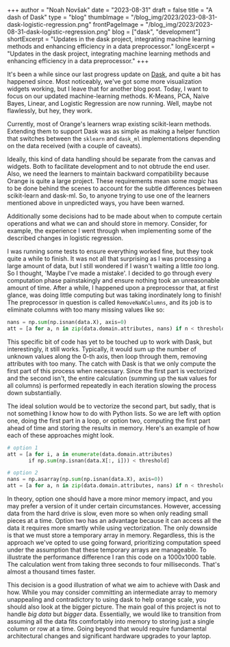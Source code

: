 +++
author = "Noah Novšak"
date = "2023-08-31"
draft = false
title = "A dash of Dask"
type = "blog"
thumbImage = "/blog_img/2023/2023-08-31-dask-logistic-regression.png"
frontPageImage = "/blog_img/2023/2023-08-31-dask-logistic-regression.png"
blog = ["dask", "development"]
shortExcerpt = "Updates in the dask project, integrating machine learning methods and enhancing efficiency in a data preprocessor."
longExcerpt = "Updates in the dask project, integrating machine learning methods and enhancing efficiency in a data preprocessor."
+++

It's been a while since our last progress update on [Dask](/blog/2022/2022-12-13-dask-table), and quite a bit has happened since. Most noticeably, we've got some more visualization widgets working, but I leave that for another blog post. Today, I want to focus on our updated machine-learning methods. K-Means, PCA, Naive Bayes, Linear, and Logistic Regression are now running. Well, maybe not flawlessly, but hey, they work.

Currently, most of Orange's learners wrap existing scikit-learn methods. Extending them to support Dask was as simple as making a helper function that switches between the `sklearn` and `dask_ml` implementations depending on the data received (with a couple of caveats).

Ideally, this kind of data handling should be separate from the canvas and widgets. Both to facilitate development and to not obtrude the end user. Also, we need the learners to maintain backward compatibility because Orange is quite a large project. These requirements mean some *magic* has to be done behind the scenes to account for the subtle differences between scikit-learn and dask-ml. So, to anyone trying to use one of the learners mentioned above in unpredicted ways, you have been warned.

Additionally some decisions had to be made about when to compute certain operations and what we can and should store in memory. Consider, for example, the experience I went through when implementing some of the described changes in logistic regression.

I was running some tests to ensure everything worked fine, but they took quite a while to finish. It was not all that surprising as I was processing a large amount of data, but I still wondered if I wasn't waiting a little _too_ long.  So I thought, 'Maybe I've made a mistake'. I decided to go through every computation phase painstakingly and ensure nothing took an unreasonable amount of time. After a while, I happened upon a preprocessor that, at first glance, was doing little computing but was taking inordinately long to finish! The preprocessor in question is called `RemoveNaNColumns`, and its job is to eliminate columns with too many missing values like so:

```python
nans = np.sum(np.isnan(data.X), axis=0)
att = [a for a, n in zip(data.domain.attributes, nans) if n < threshold]
```

This specific bit of code has yet to be touched up to work with Dask, but interestingly, it still works. Typically, it would sum up the number of unknown values along the 0-th axis, then loop through them, removing attributes with too many. The catch with Dask is that we only compute the first part of this process when necessary. Since the first part is vectorized and the second isn't, the entire calculation (summing up the `NaN` values for all columns) is performed repeatedly in each iteration slowing the process down substantially.

The ideal solution would be to vectorize the second part, but sadly, that is not something I know how to do with Python lists. So we are left with option one, doing the first part in a loop, or option two, computing the first part ahead of time and storing the results in memory. Here's an example of how each of these approaches might look.

```python
# option 1
att = [a for i, a in enumerate(data.domain.attributes)
       if np.sum(np.isnan(data.X[:, i])) < threshold]

# option 2
nans = np.asarray(np.sum(np.isnan(data.X), axis=0))
att = [a for a, n in zip(data.domain.attributes, nans) if n < threshold]
```

In theory, option one should have a more minor memory impact, and you may prefer a version of it under certain circumstances. However, accessing data from the hard drive is slow, even more so when only reading small pieces at a time. Option two has an advantage because it can access all the data it requires more smartly while using vectorization. The only downside is that we must store a temporary array in memory. Regardless, this is the approach we've opted to use going forward, prioritizing computation speed under the assumption that these temporary arrays are manageable. To illustrate the performance difference I ran this code on a 1000x1000 table. The calculation went from taking three seconds to four milliseconds. That's almost a thousand times faster.

This decision is a good illustration of what we aim to achieve with Dask and how. While you may consider committing an intermediate array to memory unappealing and contradictory to using dask to help orange scale, you should also look at the bigger picture. The main goal of this project is not to handle *big data* but *bigger* data. Essentially, we would like to transition from assuming all the data fits comfortably into memory to storing just a single column or row at a time. Going beyond that would require fundamental architectural changes and significant hardware upgrades to your laptop.

